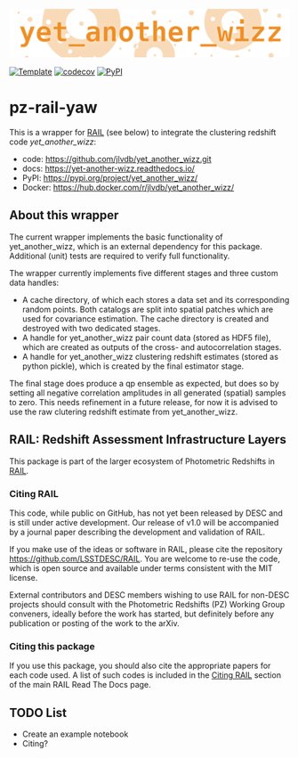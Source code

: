 ![alt text](https://raw.githubusercontent.com/jlvdb/yet_another_wizz/main/docs/source/_static/logo-dark.png)

[![Template](https://img.shields.io/badge/Template-LINCC%20Frameworks%20Python%20Project%20Template-brightgreen)](https://lincc-ppt.readthedocs.io/en/latest/)
[![codecov](https://codecov.io/gh/LSSTDESC/rail_yaw/graph/badge.svg?token=BsmWz2v0qL)](https://codecov.io/gh/LSSTDESC/rail_yaw)
[![PyPI](https://img.shields.io/pypi/v/yaw_rail?color=blue&logo=pypi&logoColor=white)](https://pypi.org/project/yaw_rail/)

# pz-rail-yaw

This is a wrapper for [RAIL](https://github.com/LSSTDESC/RAIL) (see below) to
integrate the clustering redshift code *yet_another_wizz*:

- code: https://github.com/jlvdb/yet_another_wizz.git
- docs: https://yet-another-wizz.readthedocs.io/
- PyPI: https://pypi.org/project/yet_another_wizz/
- Docker: https://hub.docker.com/r/jlvdb/yet_another_wizz/


## About this wrapper

The current wrapper implements the basic functionality of yet_another_wizz,
which is an external dependency for this package. Additional (unit) tests are
required to verify full functionality.

The wrapper currently implements five different stages and three custom data
handles:

- A cache directory, of which each stores a data set and its corresponding
  random points. Both catalogs are split into spatial patches which are used for
  covariance estimation. The cache directory is created and destroyed with two
  dedicated stages.
- A handle for yet_another_wizz pair count data (stored as HDF5 file), which are
  created as outputs of the cross- and autocorrelation stages.
- A handle for yet_another_wizz clustering redshift estimates (stored as python
  pickle), which is created by the final estimator stage.

The final stage does produce a qp ensemble as expected, but does so by setting
all negative correlation amplitudes in all generated (spatial) samples to zero.
This needs refinement in a future release, for now it is advised to use the raw
clutering redshift estimate from yet_another_wizz.


## RAIL: Redshift Assessment Infrastructure Layers

This package is part of the larger ecosystem of Photometric Redshifts
in [RAIL](https://github.com/LSSTDESC/RAIL).

### Citing RAIL

This code, while public on GitHub, has not yet been released by DESC and is
still under active development. Our release of v1.0 will be accompanied by a
journal paper describing the development and validation of RAIL.

If you make use of the ideas or software in RAIL, please cite the repository 
<https://github.com/LSSTDESC/RAIL>. You are welcome to re-use the code, which
is open source and available under terms consistent with the MIT license.

External contributors and DESC members wishing to use RAIL for non-DESC projects
should consult with the Photometric Redshifts (PZ) Working Group conveners,
ideally before the work has started, but definitely before any publication or 
posting of the work to the arXiv.

### Citing this package

If you use this package, you should also cite the appropriate papers for each
code used.  A list of such codes is included in the 
[Citing RAIL](https://lsstdescrail.readthedocs.io/en/stable/source/citing.html)
section of the main RAIL Read The Docs page.

## TODO List

- Create an example notebook
- Citing?
